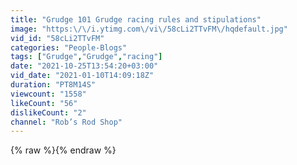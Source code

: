 ```yaml
---
title: "Grudge 101 Grudge racing rules and stipulations"
image: "https:\/\/i.ytimg.com\/vi\/58cLi2TTvFM\/hqdefault.jpg"
vid_id: "58cLi2TTvFM"
categories: "People-Blogs"
tags: ["Grudge","Grudge","racing"]
date: "2021-10-25T13:54:20+03:00"
vid_date: "2021-01-10T14:09:18Z"
duration: "PT8M14S"
viewcount: "1558"
likeCount: "56"
dislikeCount: "2"
channel: "Rob’s Rod Shop"
---
```

{% raw %}{% endraw %}

